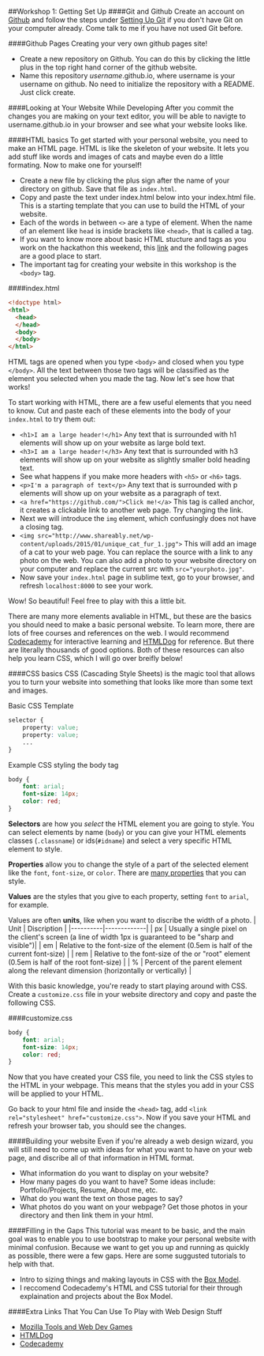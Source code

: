 ##Workshop 1: Getting Set Up
####Git and Github
Create an account on [Github](https://github.com/) and follow the steps under [Setting Up Git](https://help.github.com/articles/set-up-git/) if you don't have Git on your computer already. Come talk to me if you have not used Git before.

####Github Pages
Creating your very own github pages site!
* Create a new repository on Github. You can do this by clicking the little plus in the top right hand corner of the github website.
* Name this repository *username*.github.io, where username is your username on github. No need to initialize the repository with a README. Just click create.

####Looking at Your Website While Developing
After you commit the changes you are making on your text editor, you will be able to navigte to username.github.io in your browser and see what your website looks like.

####HTML basics
To get started with your personal website, you need to make an HTML page. HTML is like the skeleton of your website.
It lets you add stuff like words and images of cats and maybe even do a little formating.
Now to make one for yourself!

* Create a new file by clicking the plus sign after the name of your directory on github. Save that file as `index.html`.
* Copy and paste the text under index.html below into your index.html file. This is a starting template that you can use to build the HTML of your website.
* Each of the words in between `<>` are a type of element. When the name of an element like `head` is inside brackets like `<head>`, that is called a tag.
* If you want to know more about basic HTML stucture and tags as you work on the hackathon this weekend, this [link](http://www.w3schools.com/html/html_intro.asp) and the following pages are a good place to start.
* The important tag for creating your website in this workshop is the `<body>` tag.

####index.html
```html
<!doctype html>
<html>
  <head>
  </head>
  <body>
  </body>
</html>
```
HTML tags are opened when you type `<body>` and closed when you type `</body>`. All the text between those two tags will be classified as the element you selected when you made the tag. Now let's see how that works!

To start working with HTML, there are a few useful elements that you need to know. Cut and paste each of these elements into the body of your `index.html` to try them out:
* `<h1>I am a large header!</h1>` Any text that is surrounded with h1 elements will show up on your website as large bold text.
* `<h3>I am a large header!</h3>` Any text that is surrounded with h3 elements will show up on your website as slightly smaller bold heading text.
* See what happens if you make more headers with `<h5>` or `<h6>` tags.
* `<p>I'm a paragraph of text</p>` Any text that is surrounded with p elements will show up on your website as a paragraph of text.
* `<a href="https://github.com/">Click me!</a>` This tag is called anchor, it creates a clickable link to another web page. Try changing the link.
* Next we will introduce the `img` element, which confusingly does not have a closing tag.
* `<img src="http://www.shareably.net/wp-content/uploads/2015/01/unique_cat_fur_1.jpg">` This will add an image of a cat to your web page. You can replace the source with a link to any photo on the web. You can also add a photo to your website directory on your computer and replace the current src with `src="yourphoto.jpg"`.
* Now save your `index.html` page in sublime text, go to your browser, and refresh `localhost:8000` to see your work.

Wow! So beautiful! Feel free to play with this a little bit.

There are many more elements avaliable in HTML, but these are the basics you should need to make a basic personal website. To learn more, there are lots of free courses and references on the web. I would recommend [Codecademy](https://www.codecademy.com/tracks/web) for interactive learning and [HTMLDog](http://htmldog.com/) for reference. But there are literally thousands of good options. Both of these resources can also help you learn CSS, which I will go over breifly below!

####CSS basics
CSS (Cascading Style Sheets) is the magic tool that allows you to turn your website into something that looks like more than some text and images. 

Basic CSS Template  
```css
selector {
    property: value;
    property: value;
    ...
}
```
Example CSS styling the body tag  
```css
body {
    font: arial;
    font-size: 14px;
    color: red;
}
```
**Selectors** are how you *select* the HTML element you are going to style. You can select elements by name (`body`) or you can give your HTML elements classes (`.classname`) or ids(`#idname`) and select a very specific HTML element to style.

**Properties** allow you to change the style of a part of the selected element like the `font`, `font-size`, or `color`. There are [many properties](http://htmldog.com/reference/cssproperties/) that you can style.

**Values** are the styles that you give to each property, setting `font` to `arial`, for example.

Values are often **units**, like when you want to discribe the width of a photo. 
| Unit  | Discription |
|----------|-------------|
| px |  Usually a single pixel on the client's screen (a line of width 1px is guaranteed to be "sharp and visible")|
| em | Relative to the font-size of the element (0.5em is half of the current font-size) |
| rem | Relative to the font-size of the <html> or "root" element (0.5em is half of the root font-size) |
| % | Percent of the parent element along the relevant dimension (horizontally or vertically) |

With this basic knowledge, you're ready to start playing around with CSS. Create a `customize.css` file in your website directory and copy and paste the following CSS.

####customize.css
```css
body {
    font: arial;
    font-size: 14px;
    color: red;
}
```

Now that you have created your CSS file, you need to link the CSS styles to the HTML in your webpage. This means that the styles you add in your CSS will be applied to your HTML.

Go back to your html file and inside the `<head>` tag, add `<link rel="stylesheet" href="customize.css">`. Now if you save your HTML and refresh your browser tab, you should see the changes.


####Building your website
Even if you're already a web design wizard, you will still need to come up with ideas for what you want to have on your web page, and discribe all of that information in HTML format.
* What information do you want to display on your website?
* How many pages do you want to have? Some ideas include: Portfolio/Projects, Resume, About me, etc. 
* What do you want the text on those pages to say?
* What photos do you want on your webpage? Get those photos in your directory and then link them in your html.

####Filling in the Gaps
This tutorial was meant to be basic, and the main goal was to enable you to use bootstrap to make your personal website with minimal confusion. Because we want to get you up and running as quickly as possible, there were a few gaps. Here are some suggusted tutorials to help with that.
* Intro to sizing things and making layouts in CSS with the [Box Model](https://developer.mozilla.org/en-US/docs/Web/CSS/CSS_Box_Model/Introduction_to_the_CSS_box_model).
* I reccomend Codecademy's HTML and CSS tutorial for their through explaination and projects about the Box Model.

####Extra Links That You Can Use To Play with Web Design Stuff
* [Mozilla Tools and Web Dev Games](https://teach.mozilla.org/tools/)
* [HTMLDog](http://htmldog.com/)
* [Codecademy](https://www.codecademy.com/tracks/web)

